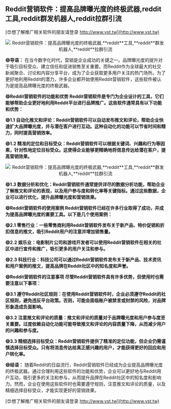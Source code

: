## **Reddit营销软件：提高品牌曝光度的终极武器,**reddit**工具,**reddit**群发机器人,**reddit**拉群引流**

[😍想了解推广相关软件的朋友请登录 http://www.vst.tw](http://www.vst.tw)

 <center><img src="https://vst.tw/MP4/tuiguang/png/3.png" alt="Reddit营销软件：提高品牌曝光度的终极武器,**reddit**工具,**reddit**群发机器人,**reddit**拉群引流"></center>

**😄导语：**
在当今数字化时代，营销是企业成功的关键之一。品牌曝光度的提升对于吸引目标受众、建立信任和促进销售至关重要。而Reddit作为全球最大的社交新闻聚合、讨论和内容分享平台，成为了企业获取更多用户关注的热门场所。为了更好地利用Reddit的潜力，许多企业都开始使用Reddit营销软件，这些软件被认为是提高品牌曝光度的终极武器。

**😄Reddit营销软件的功能和优势 Reddit营销软件是专门为企业设计的工具，它们能够帮助企业更好地利用Reddit平台进行品牌推广。这些软件通常具有以下功能和优势：**

**😄1.1 自动化推文和评论：Reddit营销软件可以自动发布推文和评论，帮助企业快速扩大品牌曝光度，并与潜在客户进行互动。这种自动化的功能可以节省时间和精力，同时提高营销效率。**

**😄1.2 精准的定位和目标受众：Reddit营销软件可以根据关键词、兴趣和行为等因素，针对性地定位目标受众。这使得企业能够更精确地将信息传达给潜在客户，提高营销效果。**

 <center><img src="https://vst.tw/MP4/tuiguang/png/7.png" alt="Reddit营销软件：提高品牌曝光度的终极武器,**reddit**工具,**reddit**群发机器人,**reddit**拉群引流"></center>

**😄1.3 数据分析和优化：Reddit营销软件通常提供详尽的数据分析功能，帮助企业了解推文和评论的表现，以及用户参与度和转化率等关键指标。通过这些数据，企业可以进行优化，提升品牌曝光度和营销效果。**

**😄Reddit营销软件的使用案例 Reddit营销软件已经在许多行业取得了成功，并成为提高品牌曝光度的重要工具。以下是几个使用案例：**

**😄2.1 零售行业：一些零售商利用Reddit营销软件发布关于新产品、特价促销和折扣信息的推文，吸引Reddit用户的注意并增加销售量。**

**😄2.2 娱乐业：电影制片公司和游戏开发者可以使用Reddit营销软件在相关的社区中进行宣传和推广，吸引更多的用户关注和参与。**

**😄2.3 科技行业：科技公司可以通过Reddit营销软件发布关于新产品、技术资讯和用户案例的推文，提高品牌在Reddit社区中的知名度和声誉。**

**😄Reddit营销软件的注意事项 尽管Reddit营销软件具有许多优势，但使用时也需要注意以下事项：**

**😄3.1 遵守Reddit社区规则：在使用Reddit营销软件时，企业必须遵守Reddit的社区规则，避免违反平台政策。否则，可能会面临账户被禁言或封禁的风险，对品牌形象造成负面影响。**

**😄3.2 注意推文和评论的质量：推文和评论的质量对于品牌曝光度和用户参与度至关重要。过度依赖自动化功能可能导致推文和评论的内容质量下降，从而减少用户的兴趣和参与度。**

**😄3.3 精细选择目标受众：Reddit营销软件提供了精准的定位功能，但企业仍需谨慎选择目标受众。只有将消息传达给真正感兴趣的用户，才能获得更好的回应和用户转化率。**

**😄结语：**
随着Reddit的日益流行，Reddit营销软件已经成为企业提高品牌曝光度的终极武器。通过合理利用这些软件的功能和优势，企业可以更好地与Reddit用户互动，吸引更多的关注和参与，从而提升品牌在Reddit社区中的知名度和影响力。然而，企业在使用这些软件时也需要遵守规则，注意推文和评论的质量，以及精细选择目标受众，才能实现更好的营销效果。

[😍想了解推广相关软件的朋友请登录 http://www.vst.tw](http://www.vst.tw)



